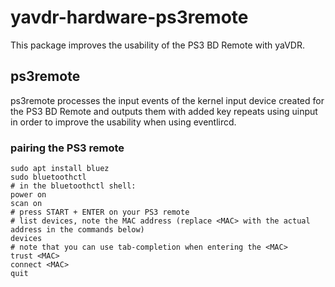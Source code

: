 # yavdr-hardware-ps3remote
This package improves the usability of the PS3 BD Remote with yaVDR.
## ps3remote
ps3remote processes the input events of the kernel input device created for the PS3 BD Remote and outputs them with added key repeats using uinput in order to improve the usability when using eventlircd.

### pairing the PS3 remote
```
sudo apt install bluez
sudo bluetoothctl
# in the bluetoothctl shell:
power on
scan on
# press START + ENTER on your PS3 remote
# list devices, note the MAC address (replace <MAC> with the actual address in the commands below)
devices
# note that you can use tab-completion when entering the <MAC>
trust <MAC>
connect <MAC>
quit
```
